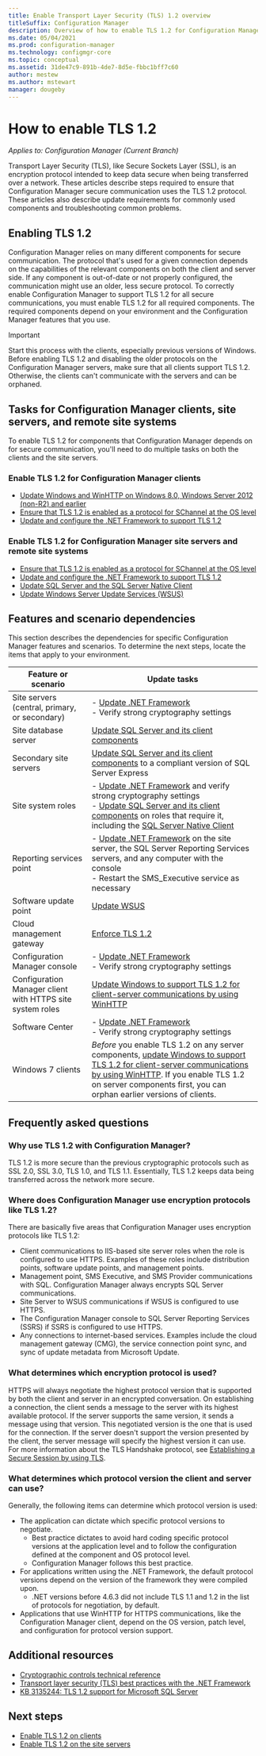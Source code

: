 ```yaml
---
title: Enable Transport Layer Security (TLS) 1.2 overview
titleSuffix: Configuration Manager
description: Overview of how to enable TLS 1.2 for Configuration Manager.
ms.date: 05/04/2021
ms.prod: configuration-manager
ms.technology: configmgr-core
ms.topic: conceptual
ms.assetid: 31de47c9-891b-4de7-8d5e-fbbc1bff7c60
author: mestew
ms.author: mstewart
manager: dougeby
---
```


# How to enable TLS 1.2

*Applies to: Configuration Manager (Current Branch)*

Transport Layer Security (TLS), like Secure Sockets Layer (SSL), is an encryption protocol intended to keep data secure when being transferred over a network. These articles describe steps required to ensure that Configuration Manager secure communication uses the TLS 1.2 protocol. These articles also describe update requirements for commonly used components and troubleshooting common problems.

## Enabling TLS 1.2

Configuration Manager relies on many different components for secure communication. The protocol that's used for a given connection depends on the capabilities of  the relevant components on both the client and server side. If any component is out-of-date or not properly configured, the communication might use an older, less secure protocol. To correctly enable Configuration Manager to support TLS 1.2 for all secure communications, you must enable TLS 1.2 for all required components. The required components depend on your environment and the Configuration Manager features that you use.

> [!IMPORTANT]
> Start this process with the clients, especially previous versions of Windows. Before enabling TLS 1.2 and disabling the older protocols on the Configuration Manager servers, make sure that all clients support TLS 1.2. Otherwise, the clients can't communicate with the servers and can be orphaned.


## Tasks for Configuration Manager clients, site servers, and remote site systems

To enable TLS 1.2 for components that Configuration Manager depends on for secure communication, you'll need to do multiple tasks on both the clients and the site servers.

### Enable TLS 1.2 for Configuration Manager clients

- [Update Windows and WinHTTP on Windows 8.0, Windows Server 2012 (non-R2) and earlier](enable-tls-1-2-client.md#bkmk_winhttp)
- [Ensure that TLS 1.2 is enabled as a protocol for SChannel at the OS level](enable-tls-1-2-client.md#bkmk_protocol)
- [Update and configure the .NET Framework to support TLS 1.2](enable-tls-1-2-client.md#bkmk_net)


### Enable TLS 1.2 for Configuration Manager site servers and remote site systems

- [Ensure that TLS 1.2 is enabled as a protocol for SChannel at the OS level](enable-tls-1-2-server.md#bkmk_protocol)
- [Update and configure the .NET Framework to support TLS 1.2](enable-tls-1-2-server.md#bkmk_net)
- [Update SQL Server and the SQL Server Native Client](enable-tls-1-2-server.md#bkmk_sql)
- [Update Windows Server Update Services (WSUS)](enable-tls-1-2-server.md#bkmk_wsus)


## Features and scenario dependencies

This section describes the dependencies for specific Configuration Manager features and scenarios. To determine the next steps, locate the items that apply to your environment.

|Feature or scenario|Update tasks|
|--- |--- |
|Site servers (central, primary, or secondary)| - [Update .NET Framework](enable-tls-1-2-server.md#bkmk_net)<br/> - Verify strong cryptography settings|
|Site database server|[Update SQL Server and its client components](enable-tls-1-2-server.md#bkmk_sql)|
|Secondary site servers|[Update SQL Server and its client components](enable-tls-1-2-server.md#bkmk_sql) to a compliant version of SQL Server Express|
|Site system roles| - [Update .NET Framework](enable-tls-1-2-server.md#bkmk_net) and verify strong cryptography settings <br/> - [Update SQL Server and its client components](enable-tls-1-2-server.md#bkmk_sql) on roles that require it, including the [SQL Server Native Client](enable-tls-1-2-server.md#bkmk_sql-client)|
|Reporting services point|- [Update .NET Framework](enable-tls-1-2-server.md#bkmk_net) on the site server, the SQL Server Reporting Services servers, and any computer with the console<br/> - Restart the SMS_Executive service as necessary|
|Software update point|[Update WSUS](enable-tls-1-2-server.md#bkmk_wsus)|
|Cloud management gateway|[Enforce TLS 1.2](../../clients/manage/cmg/security-and-privacy-for-cloud-management-gateway.md#bkmk_tls)|
|Configuration Manager console| - [Update .NET Framework](enable-tls-1-2-client.md#bkmk_net)<br/> - Verify strong cryptography settings|
|Configuration Manager client with HTTPS site system roles|[Update Windows to support TLS 1.2 for client-server communications by using WinHTTP](enable-tls-1-2-client.md#bkmk_winhttp)|
|Software Center| - [Update .NET Framework](enable-tls-1-2-client.md#bkmk_net)<br/> - Verify strong cryptography settings|
|Windows 7 clients| *Before* you enable TLS 1.2 on any server components, [update Windows to support TLS 1.2 for client-server communications by using WinHTTP](enable-tls-1-2-client.md#bkmk_winhttp). If you enable TLS 1.2 on server components first, you can orphan earlier versions of clients.|

## Frequently asked questions

### Why use TLS 1.2 with Configuration Manager?

TLS 1.2 is more secure than the previous cryptographic protocols such as SSL 2.0, SSL 3.0, TLS 1.0, and TLS 1.1. Essentially, TLS 1.2 keeps data being transferred across the network more secure.

### Where does Configuration Manager use encryption protocols like TLS 1.2?

There are basically five areas that Configuration Manager uses encryption protocols like TLS 1.2:

- Client communications to IIS-based site server roles when the role is configured to use HTTPS. Examples of these roles include distribution points, software update points, and management points.
- Management point, SMS Executive, and SMS Provider communications with SQL. Configuration Manager always encrypts SQL Server communications.
- Site Server to WSUS communications if WSUS is configured to use HTTPS.
- The Configuration Manager console to SQL Server Reporting Services (SSRS) if SSRS is configured to use HTTPS.
- Any connections to internet-based services. Examples include the cloud management gateway (CMG), the service connection point sync, and sync of update metadata from Microsoft Update.

### What determines which encryption protocol is used?

HTTPS will always negotiate the highest protocol version that is supported by both the client and server in an encrypted conversation. On establishing a connection, the client sends a message to the server with its highest available protocol. If the server supports the same version, it sends a message using that version. This negotiated version is the one that is used for the connection. If the server doesn't support the version presented by the client, the server message will specify the highest version it can use. For more information about the TLS Handshake protocol, see [Establishing a Secure Session by using TLS](/windows/win32/secauthn/tls-handshake-protocol#establishing-a-secure-session-by-using-tls).

### What determines which protocol version the client and server can use?

Generally, the following items can determine which protocol version is used:

- The application can dictate which specific protocol versions to negotiate.
  - Best practice dictates to avoid hard coding specific protocol versions at the application level and to follow the configuration defined at the component and OS protocol level.
  - Configuration Manager follows this best practice.
- For applications written using the .NET Framework, the default protocol versions depend on the version of the framework they were compiled upon.  
  - .NET versions before 4.6.3 did not include TLS 1.1 and 1.2 in the list of protocols for negotiation, by default.
- Applications that use WinHTTP for HTTPS communications, like the Configuration Manager client, depend on the OS version, patch level, and configuration for protocol version support.


## Additional resources

- [Cryptographic controls technical reference](cryptographic-controls-technical-reference.md)
- [Transport layer security (TLS) best practices with the .NET Framework](/dotnet/framework/network-programming/tls#configuring-security-via-the-windows-registry)
- [KB 3135244: TLS 1.2 support for Microsoft SQL Server](https://support.microsoft.com/topic/kb3135244-tls-1-2-support-for-microsoft-sql-server-e4472ef8-90a9-13c1-e4d8-44aad198cdbe)

## Next steps

- [Enable TLS 1.2 on clients](enable-tls-1-2-client.md)
- [Enable TLS 1.2 on the site servers](enable-tls-1-2-server.md)
